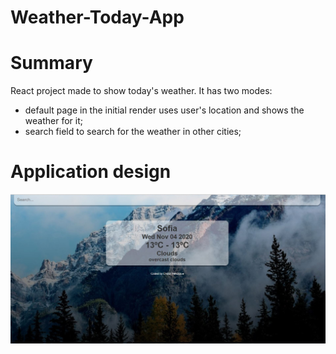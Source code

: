 # Weather-Today-App

# Summary
React project made to show today's weather. It has two modes: 
  - default page in the initial render uses user's location and shows the weather for it;
  - search field to search for the weather in other cities;
  
# Application design

![Screenshot](/Capture.jpg)
